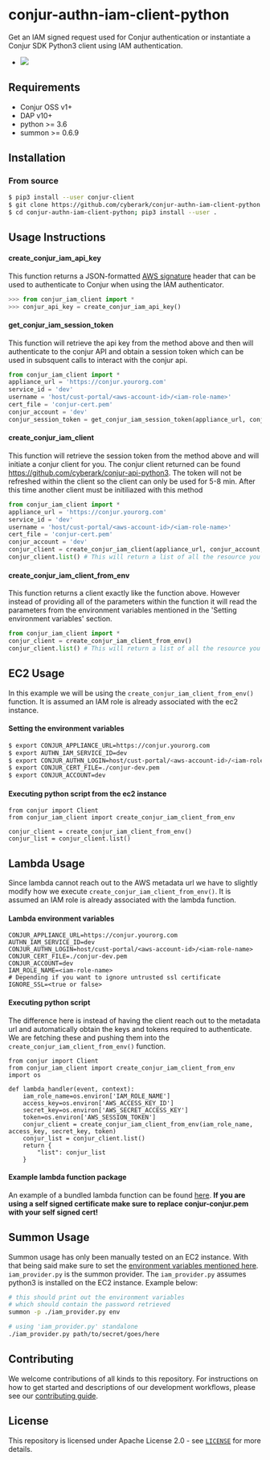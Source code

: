 # conjur-authn-iam-client-python
Get an IAM signed request used for Conjur authentication or instantiate a Conjur SDK Python3 client using IAM authentication.
- ![](https://img.shields.io/badge/Certification%20Level-Community-28A745?link=https://github.com/cyberark/community/blob/master/Conjur/conventions/certification-levels.md)

## Requirements
- Conjur OSS v1+
- DAP v10+
- python >= 3.6
- summon >= 0.6.9

## Installation

### From source
```bash
$ pip3 install --user conjur-client
$ git clone https://github.com/cyberark/conjur-authn-iam-client-python.git
$ cd conjur-authn-iam-client-python; pip3 install --user .
```

## Usage Instructions

#### create_conjur_iam_api_key

This function returns a JSON-formatted [AWS signature](https://docs.aws.amazon.com/general/latest/gr/signature-version-4.html) header that can be used to authenticate to Conjur when using the IAM authenticator.

```python
>>> from conjur_iam_client import *
>>> conjur_api_key = create_conjur_iam_api_key()
```

#### get_conjur_iam_session_token

This function will retrieve the api key from the method above and then will authenticate to the conjur API and obtain a session token which can be used in subsquent calls to interact with the conjur api.

```python
from conjur_iam_client import *
appliance_url = 'https://conjur.yourorg.com'
service_id = 'dev'
username = 'host/cust-portal/<aws-account-id>/<iam-role-name>'
cert_file = 'conjur-cert.pem'
conjur_account = 'dev'
conjur_session_token = get_conjur_iam_session_token(appliance_url, conjur_account, service_id, username, cert_file)
```

#### create_conjur_iam_client

This function will retrieve the session token from the method above and will initiate a conjur client for you. The conjur client returned can be found https://github.com/cyberark/conjur-api-python3. The token will not be refreshed within the client so the client can only be used for 5-8 min. After this time another client must be initiliazed with this method

```python
from conjur_iam_client import *
appliance_url = 'https://conjur.yourorg.com'
service_id = 'dev'
username = 'host/cust-portal/<aws-account-id>/<iam-role-name>'
cert_file = 'conjur-cert.pem'
conjur_account = 'dev'
conjur_client = create_conjur_iam_client(appliance_url, conjur_account, service_id, username, cert_file)
conjur_client.list() # This will return a list of all the resource you have access to. See https://github.com/cyberark/conjur-api-python3 for all of the methods this client supports.
```

#### create_conjur_iam_client_from_env

This function returns a client exactly like the function above. However instead of providing all of the parameters within the function it will read the parameters from the environment variables mentioned in the 'Setting environment variables' section.

```python
from conjur_iam_client import *
conjur_client = create_conjur_iam_client_from_env()
conjur_client.list() # This will return a list of all the resource you have access to. See https://github.com/cyberark/conjur-api-python3 for all of the methods this client supports.
```

## EC2 Usage
In this example we will be using the `create_conjur_iam_client_from_env()` function. It is assumed an IAM role is already associated with the ec2 instance.

#### Setting the environment variables
```bash
$ export CONJUR_APPLIANCE_URL=https://conjur.yourorg.com
$ export AUTHN_IAM_SERVICE_ID=dev
$ export CONJUR_AUTHN_LOGIN=host/cust-portal/<aws-account-id>/<iam-role-name>
$ export CONJUR_CERT_FILE=./conjur-dev.pem
$ export CONJUR_ACCOUNT=dev
```

#### Executing python script from the ec2 instance
```python3
from conjur import Client
from conjur_iam_client import create_conjur_iam_client_from_env

conjur_client = create_conjur_iam_client_from_env()
conjur_list = conjur_client.list()
```

## Lambda Usage
Since lambda cannot reach out to the AWS metadata url we have to slightly modify how we execute `create_conjur_iam_client_from_env()`. It is assumed an IAM role is already associated with the lambda function.

#### Lambda environment variables
```
CONJUR_APPLIANCE_URL=https://conjur.yourorg.com
AUTHN_IAM_SERVICE_ID=dev
CONJUR_AUTHN_LOGIN=host/cust-portal/<aws-account-id>/<iam-role-name>
CONJUR_CERT_FILE=./conjur-dev.pem
CONJUR_ACCOUNT=dev
IAM_ROLE_NAME=<iam-role-name>
# Depending if you want to ignore untrusted ssl certificate
IGNORE_SSL=<true or false>
```

#### Executing python script
The difference here is instead of having the client reach out to the metadata url and automatically obtain the keys and tokens required to authenticate. We are fetching these and pushing them into the `create_conjur_iam_client_from_env()` function.
```python3
from conjur import Client
from conjur_iam_client import create_conjur_iam_client_from_env
import os

def lambda_handler(event, context):
    iam_role_name=os.environ['IAM_ROLE_NAME']
    access_key=os.environ['AWS_ACCESS_KEY_ID']
    secret_key=os.environ['AWS_SECRET_ACCESS_KEY']
    token=os.environ['AWS_SESSION_TOKEN']
    conjur_client = create_conjur_iam_client_from_env(iam_role_name, access_key, secret_key, token)
    conjur_list = conjur_client.list()
    return {
        "list": conjur_list
    }
```

#### 
#### Example lambda function package
An example of a bundled lambda function can be found [here](https://github.com/cyberark/conjur-authn-iam-client-python/blob/master/lambda_function_package.zip). **If you are using a self signed certificate make sure to replace conjur-conjur.pem with your self signed cert!**

## Summon Usage
Summon usage has only been manually tested on an EC2 instance. With that being said make sure to set the [environment variables mentioned here](#ec2-usage). `iam_provider.py` is the summon provider. The `iam_provider.py` assumes python3 is installed on the EC2 instance. Example below:
```bash
# this should print out the environment variables 
# which should contain the password retrieved
summon -p ./iam_provider.py env

# using 'iam_provider.py' standalone
./iam_provider.py path/to/secret/goes/here
```

## Contributing

We welcome contributions of all kinds to this repository. For instructions on how to get started and descriptions
of our development workflows, please see our [contributing guide](CONTRIBUTING.md).

## License

This repository is licensed under Apache License 2.0 - see [`LICENSE`](LICENSE) for more details.
